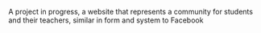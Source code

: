 A project in progress, a website that represents a community for students and their teachers, similar in form and system to Facebook
